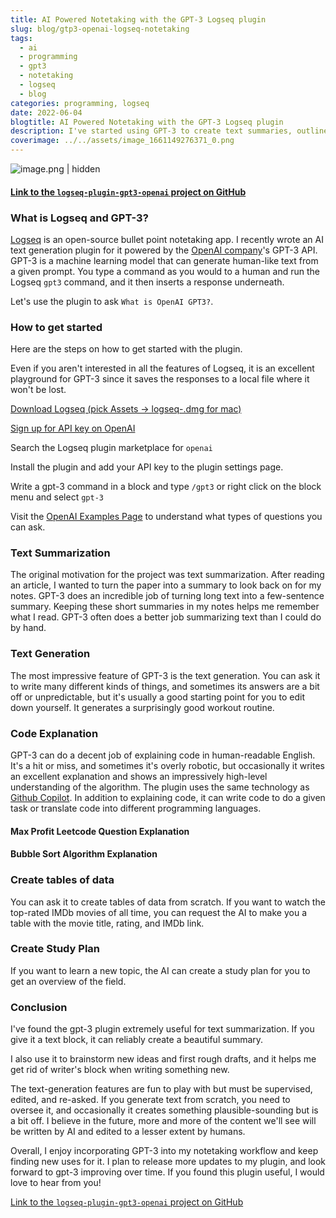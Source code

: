 ```yaml
---
title: AI Powered Notetaking with the GPT-3 Logseq plugin
slug: blog/gtp3-openai-logseq-notetaking
tags:
  - ai
  - programming
  - gpt3
  - notetaking
  - logseq
  - blog
categories: programming, logseq
date: 2022-06-04
blogtitle: AI Powered Notetaking with the GPT-3 Logseq plugin
description: I've started using GPT-3 to create text summaries, outlines and perform many other AI-powered tasks directly within the Logseq notetaking app using a new plugin I developed.
coverimage: ../../assets/image_1661149276371_0.png
---
```



![image.png | hidden ](/assets/image_1661149276371_0.png)

#### [Link to the `logseq-plugin-gpt3-openai` project on GitHub](https://github.com/briansunter/logseq-plugin-gpt3-openai)


### What is Logseq and GPT-3?


[Logseq](https://logseq.com/) is an open-source bullet point notetaking app. I recently wrote an AI text generation plugin for it powered by the [OpenAI company](https://openai.com/)'s GPT-3 API.
GPT-3 is a machine learning model that can generate human-like text from a given prompt. You type a command as you would to a human and run the Logseq  `gpt3` command, and it then inserts a response underneath.

Let's use the plugin to ask `What is OpenAI GPT3?`.

### How to get started


Here are the steps on how to get started with the plugin.

Even if you aren't interested in all the features of Logseq, it is an excellent playground for GPT-3 since it saves the responses to a local file where it won't be lost.

[Download Logseq (pick Assets -> logseq-.dmg for mac)](https://github.com/logseq/logseq/releases)

[Sign up for API key on OpenAI](https://openai.com/api/)

Search the Logseq plugin marketplace for `openai`

Install the plugin and add your API key to the plugin settings page.

Write a gpt-3 command in a block and type `/gpt3` or right click on the block menu and select `gpt-3`

Visit the [OpenAI Examples Page](https://beta.openai.com/examples/) to understand what types of questions you can ask.

### Text Summarization


The original motivation for the project was text summarization. After reading an article, I wanted to turn the paper into a summary to look back on for my notes. GPT-3 does an incredible job of turning long text into a few-sentence summary. Keeping these short summaries in my notes helps me remember what I read. GPT-3 often does a better job summarizing text than I could do by hand.

### Text Generation


The most impressive feature of GPT-3 is the text generation. You can ask it to write many different kinds of things, and sometimes its answers are a bit off or unpredictable, but it's usually a good starting point for you to edit down yourself. It generates a surprisingly good workout routine.

### Code Explanation


GPT-3 can do a decent job of explaining code in human-readable English. It's a hit or miss, and sometimes it's overly robotic, but occasionally it writes an excellent explanation and shows an impressively high-level understanding of the algorithm. The plugin uses the same technology as [Github Copilot](https://copilot.github.com/). In addition to explaining code, it can write code to do a given task or translate code into different programming languages.

#### Max Profit Leetcode Question Explanation


#### Bubble Sort Algorithm Explanation


### Create tables of data


You can ask it to create tables of data from scratch. If you want to watch the top-rated IMDb movies of all time, you can request the AI to make you a table with the movie title, rating, and IMDb link.

### Create Study Plan


If you want to learn a new topic, the AI can create a study plan for you to get an overview of the field.

### Conclusion


I've found the gpt-3 plugin extremely useful for text summarization. If you give it a text block, it can reliably create a beautiful summary.

I also use it to brainstorm new ideas and first rough drafts, and it helps me get rid of writer's block when writing something new.

The text-generation features are fun to play with but must be supervised, edited, and re-asked. If you generate text from scratch, you need to oversee it, and occasionally it creates something plausible-sounding but is a bit off. I believe in the future, more and more of the content we'll see will be written by AI and edited to a lesser extent by humans.

Overall, I enjoy incorporating GPT-3 into my notetaking workflow and keep finding new uses for it. I plan to release more updates to my plugin, and look forward to gpt-3 improving over time. If you found this plugin useful, I would love to hear from you!

[Link to the `logseq-plugin-gpt3-openai` project on GitHub](https://github.com/briansunter/logseq-plugin-gpt3-openai)

